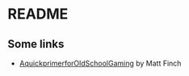 # README

## Some links

* [AquickprimerforOldSchoolGaming](https://www.lulu.com/shop/matthew-finch/quick-primer-for-old-school-gaming/ebook/product-3159558.html) by Matt Finch
